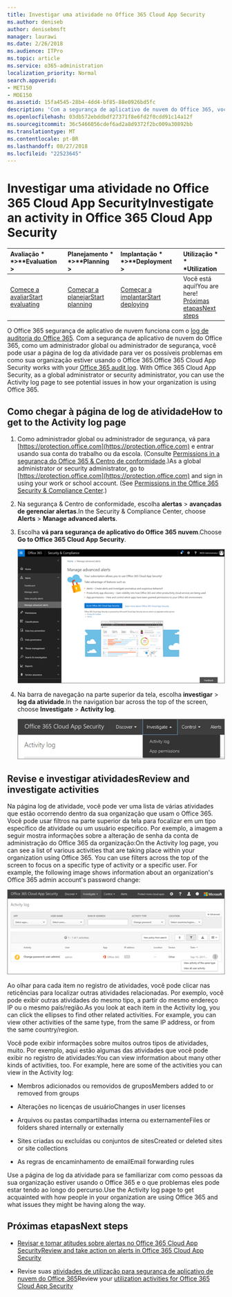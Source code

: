 ```yaml
---
title: Investigar uma atividade no Office 365 Cloud App Security
ms.author: deniseb
author: denisebmsft
manager: laurawi
ms.date: 2/26/2018
ms.audience: ITPro
ms.topic: article
ms.service: o365-administration
localization_priority: Normal
search.appverid:
- MET150
- MOE150
ms.assetid: 15fa4545-28b4-4dd4-bf85-88e0926bd5fc
description: 'Com a segurança de aplicativo de nuvem do Office 365, você pode ver o que está acontecendo no seu ambiente do Office 365 consultando e investigando atividades e contas. '
ms.openlocfilehash: 03db572ebddbdf27371f8e6fd2f0cdd91c14a12f
ms.sourcegitcommit: 36c5466056cdef6ad2a8d9372f2bc009a30892bb
ms.translationtype: MT
ms.contentlocale: pt-BR
ms.lasthandoff: 08/27/2018
ms.locfileid: "22523645"
---
```

# <a name="investigate-an-activity-in-office-365-cloud-app-security"></a><span data-ttu-id="049ab-103">Investigar uma atividade no Office 365 Cloud App Security</span><span class="sxs-lookup"><span data-stu-id="049ab-103">Investigate an activity in Office 365 Cloud App Security</span></span>
  
|<span data-ttu-id="049ab-104">Avaliação * *\>**</span><span class="sxs-lookup"><span data-stu-id="049ab-104">****Evaluation** \>**</span></span>|<span data-ttu-id="049ab-105">Planejamento * *\>**</span><span class="sxs-lookup"><span data-stu-id="049ab-105">****Planning** \>**</span></span>|<span data-ttu-id="049ab-106">Implantação * *\>**</span><span class="sxs-lookup"><span data-stu-id="049ab-106">****Deployment** \>**</span></span>|<span data-ttu-id="049ab-107">Utilização \* \* \*</span><span class="sxs-lookup"><span data-stu-id="049ab-107">****Utilization****</span></span>|
|:-----|:-----|:-----|:-----|
|[<span data-ttu-id="049ab-108">Comece a avaliar</span><span class="sxs-lookup"><span data-stu-id="049ab-108">Start evaluating</span></span>](office-365-cas-overview.md) <br/> |[<span data-ttu-id="049ab-109">Começar a planejar</span><span class="sxs-lookup"><span data-stu-id="049ab-109">Start planning</span></span>](get-ready-for-office-365-cas.md) <br/> |[<span data-ttu-id="049ab-110">Começar a implantar</span><span class="sxs-lookup"><span data-stu-id="049ab-110">Start deploying</span></span>](turn-on-office-365-cas.md) <br/> |<span data-ttu-id="049ab-111">Você está aqui!</span><span class="sxs-lookup"><span data-stu-id="049ab-111">You are here!</span></span>  <br/> [<span data-ttu-id="049ab-112">Próximas etapas</span><span class="sxs-lookup"><span data-stu-id="049ab-112">Next steps</span></span>](#next-steps) <br/> |
   
<span data-ttu-id="049ab-p101">O Office 365 segurança de aplicativo de nuvem funciona com o [log de auditoria do Office 365](detailed-properties-in-the-office-365-audit-log.md). Com a segurança de aplicativo de nuvem do Office 365, como um administrador global ou administrador de segurança, você pode usar a página de log da atividade para ver os possíveis problemas em como sua organização estiver usando o Office 365.</span><span class="sxs-lookup"><span data-stu-id="049ab-p101">Office 365 Cloud App Security works with your [Office 365 audit log](detailed-properties-in-the-office-365-audit-log.md). With Office 365 Cloud App Security, as a global administrator or security administrator, you can use the Activity log page to see potential issues in how your organization is using Office 365.</span></span>
  
## <a name="how-to-get-to-the-activity-log-page"></a><span data-ttu-id="049ab-115">Como chegar à página de log de atividade</span><span class="sxs-lookup"><span data-stu-id="049ab-115">How to get to the Activity log page</span></span>

1. <span data-ttu-id="049ab-p102">Como administrador global ou administrador de segurança, vá para [https://protection.office.com](https://protection.office.com) e entrar usando sua conta do trabalho ou da escola. (Consulte [Permissions in a segurança do Office 365 &amp; Centro de conformidade](permissions-in-the-security-and-compliance-center.md).)</span><span class="sxs-lookup"><span data-stu-id="049ab-p102">As a global administrator or security administrator, go to [https://protection.office.com](https://protection.office.com) and sign in using your work or school account. (See [Permissions in the Office 365 Security &amp; Compliance Center](permissions-in-the-security-and-compliance-center.md).)</span></span>
    
2. <span data-ttu-id="049ab-118">Na segurança &amp; Centro de conformidade, escolha **alertas** \> **avançadas de gerenciar alertas**.</span><span class="sxs-lookup"><span data-stu-id="049ab-118">In the Security &amp; Compliance Center, choose **Alerts** \> **Manage advanced alerts**.</span></span>
    
3. <span data-ttu-id="049ab-119">Escolha **vá para segurança de aplicativo do Office 365 nuvem**.</span><span class="sxs-lookup"><span data-stu-id="049ab-119">Choose **Go to Office 365 Cloud App Security**.</span></span>
    
    ![Na segurança &amp; Centro de conformidade, escolha gerenciar alertas avançadas para ir à segurança de aplicativo de nuvem do Office 365](media/958632d4-03e3-4ade-8e22-d5509db6fca7.png)
  
4. <span data-ttu-id="049ab-121">Na barra de navegação na parte superior da tela, escolha **investigar** \> **log da atividade**.</span><span class="sxs-lookup"><span data-stu-id="049ab-121">In the navigation bar across the top of the screen, choose **Investigate** \> **Activity log**.</span></span>
    
    ![No portal do O365 CAS, escolha investigar.](media/8c7b87c9-71a6-4952-adb2-185e941ffe9a.png)
  
## <a name="review-and-investigate-activities"></a><span data-ttu-id="049ab-123">Revise e investigar atividades</span><span class="sxs-lookup"><span data-stu-id="049ab-123">Review and investigate activities</span></span>

<span data-ttu-id="049ab-p103">Na página log de atividade, você pode ver uma lista de várias atividades que estão ocorrendo dentro da sua organização que usam o Office 365. Você pode usar filtros na parte superior da tela para focalizar em um tipo específico de atividade ou um usuário específico. Por exemplo, a imagem a seguir mostra informações sobre a alteração de senha da conta de administração do Office 365 da organização:</span><span class="sxs-lookup"><span data-stu-id="049ab-p103">On the Activity log page, you can see a list of various activities that are taking place within your organization using Office 365. You can use filters across the top of the screen to focus on a specific type of activity or a specific user. For example, the following image shows information about an organization's Office 365 admin account's password change:</span></span>
  
![Na segurança de aplicativo de nuvem do Office 365, escolha investigar \> log da atividade.](media/5d54600c-59cd-4f33-b4f0-29b75c37baae.png)
  
<span data-ttu-id="049ab-p104">Ao olhar para cada item no registro de atividades, você pode clicar nas reticências para localizar outras atividades relacionadas. Por exemplo, você pode exibir outras atividades do mesmo tipo, a partir do mesmo endereço IP ou o mesmo país/região.</span><span class="sxs-lookup"><span data-stu-id="049ab-p104">As you look at each item in the Activity log, you can click the ellipses to find other related activities. For example, you can view other activities of the same type, from the same IP address, or from the same country/region.</span></span>
  
<span data-ttu-id="049ab-p105">Você pode exibir informações sobre muitos outros tipos de atividades, muito. Por exemplo, aqui estão algumas das atividades que você pode exibir no registro de atividades:</span><span class="sxs-lookup"><span data-stu-id="049ab-p105">You can view information about many other kinds of activities, too. For example, here are some of the activities you can view in the Activity log:</span></span>
  
- <span data-ttu-id="049ab-132">Membros adicionados ou removidos de grupos</span><span class="sxs-lookup"><span data-stu-id="049ab-132">Members added to or removed from groups</span></span>
    
- <span data-ttu-id="049ab-133">Alterações no licenças de usuário</span><span class="sxs-lookup"><span data-stu-id="049ab-133">Changes in user licenses</span></span>
    
- <span data-ttu-id="049ab-134">Arquivos ou pastas compartilhadas interna ou externamente</span><span class="sxs-lookup"><span data-stu-id="049ab-134">Files or folders shared internally or externally</span></span>
    
- <span data-ttu-id="049ab-135">Sites criadas ou excluídas ou conjuntos de sites</span><span class="sxs-lookup"><span data-stu-id="049ab-135">Created or deleted sites or site collections</span></span>
    
- <span data-ttu-id="049ab-136">As regras de encaminhamento de email</span><span class="sxs-lookup"><span data-stu-id="049ab-136">Email forwarding rules</span></span>
    
<span data-ttu-id="049ab-137">Use a página de log da atividade para se familiarizar com como pessoas da sua organização estiver usando o Office 365 e o que problemas eles pode estar tendo ao longo do percurso.</span><span class="sxs-lookup"><span data-stu-id="049ab-137">Use the Activity log page to get acquainted with how people in your organization are using Office 365 and what issues they might be having along the way.</span></span>
  
## <a name="next-steps"></a><span data-ttu-id="049ab-138">Próximas etapas</span><span class="sxs-lookup"><span data-stu-id="049ab-138">Next steps</span></span>

- [<span data-ttu-id="049ab-139">Revisar e tomar atitudes sobre alertas no Office 365 Cloud App Security</span><span class="sxs-lookup"><span data-stu-id="049ab-139">Review and take action on alerts in Office 365 Cloud App Security</span></span>](review-office-365-cas-alerts.md)
    
- <span data-ttu-id="049ab-140">Revise suas [atividades de utilização para segurança de aplicativo de nuvem do Office 365](utilization-activities-for-ocas.md)</span><span class="sxs-lookup"><span data-stu-id="049ab-140">Review your [utilization activities for Office 365 Cloud App Security](utilization-activities-for-ocas.md)</span></span>
    

